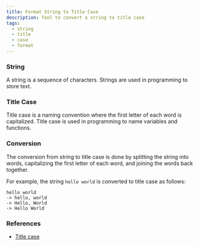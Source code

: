 ```yaml
---
title: Format String to Title Case
description: Tool to convert a string to title case
tags:
  - string
  - title
  - case
  - format
---
```


### String

A string is a sequence of characters. Strings are used in programming to store text.

### Title Case

Title case is a naming convention where the first letter of each word is capitalized. Title case is used in programming to name variables and functions.

### Conversion

The conversion from string to title case is done by splitting the string into words, capitalizing the first letter of each word, and joining the words back together.

For example, the string `hello world` is converted to title case as follows:

```text
hello world
-> hello, world
-> Hello, World
-> Hello World
```

### References

- [Title case](https://en.wikipedia.org/wiki/Title_case)
